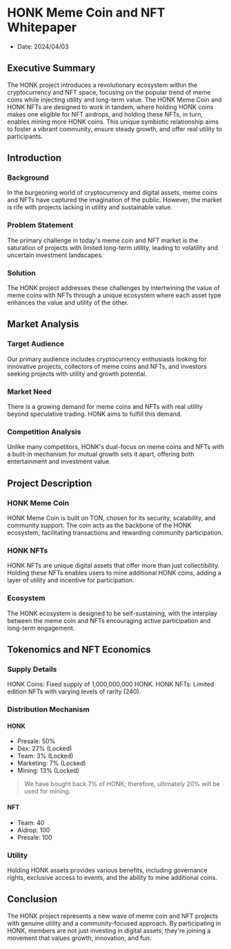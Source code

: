 # HONK Meme Coin and NFT Whitepaper

* Date: 2024/04/03

## Executive Summary

The HONK project introduces a revolutionary ecosystem within the cryptocurrency and NFT space, 
focusing on the popular trend of meme coins while injecting utility and long-term value. 
The HONK Meme Coin and HONK NFTs are designed to work in tandem, 
where holding HONK coins makes one eligible for NFT airdrops, 
and holding these NFTs, in turn, enables mining more HONK coins. 
This unique symbiotic relationship aims to foster a vibrant community, 
ensure steady growth, and offer real utility to participants.

## Introduction

### Background
In the burgeoning world of cryptocurrency and digital assets, meme coins and NFTs have captured the imagination of the public. 
However, the market is rife with projects lacking in utility and sustainable value.

### Problem Statement
The primary challenge in today's meme coin and NFT market is the saturation of projects with limited long-term utility, leading to volatility and uncertain investment landscapes.

### Solution
The HONK project addresses these challenges by intertwining the value of meme coins with NFTs through a unique ecosystem where each asset type enhances the value and utility of the other.

## Market Analysis

### Target Audience
Our primary audience includes cryptocurrency enthusiasts looking for innovative projects, collectors of meme coins and NFTs, and investors seeking projects with utility and growth potential.

### Market Need
There is a growing demand for meme coins and NFTs with real utility beyond speculative trading. HONK aims to fulfill this demand.

### Competition Analysis
Unlike many competitors, HONK's dual-focus on meme coins and NFTs with a built-in mechanism for mutual growth sets it apart, offering both entertainment and investment value.

## Project Description

### HONK Meme Coin
HONK Meme Coin is built on TON, chosen for its security, scalability, and community support. The coin acts as the backbone of the HONK ecosystem, facilitating transactions and rewarding community participation.

### HONK NFTs
HONK NFTs are unique digital assets that offer more than just collectibility. Holding these NFTs enables users to mine additional HONK coins, adding a layer of utility and incentive for participation.

### Ecosystem
The HONK ecosystem is designed to be self-sustaining, with the interplay between the meme coin and NFTs encouraging active participation and long-term engagement.

## Tokenomics and NFT Economics

### Supply Details
HONK Coins: Fixed supply of 1,000,000,000 HONK.
HONK NFTs: Limited edition NFTs with varying levels of rarity (240).

### Distribution Mechanism
#### HONK
* Presale: 50%
* Dex: 27% (Locked)
* Team: 3% (Locked)
* Marketing: 7% (Locked)
* Mining: 13% (Locked)

> We have bought back 7% of HONK; therefore, ultimately 20% will be used for mining.

#### NFT
* Team: 40
* Aidrop: 100
* Presale: 100

### Utility
Holding HONK assets provides various benefits, including governance rights, exclusive access to events, and the ability to mine additional coins.

## Conclusion

The HONK project represents a new wave of meme coin and NFT projects with genuine utility and a community-focused approach. By participating in HONK, members are not just investing in digital assets; they're joining a movement that values growth, innovation, and fun.
